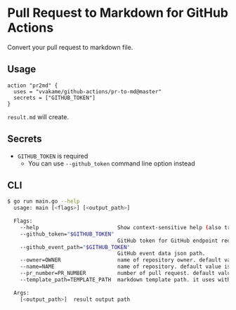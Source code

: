 # Pull Request to Markdown for GitHub Actions

Convert your pull request to markdown file. 

## Usage

```hcl
action "pr2md" {
  uses = "vvakame/github-actions/pr-to-md@master"
  secrets = ["GITHUB_TOKEN"]
}
```

`result.md` will create.

## Secrets

* `GITHUB_TOKEN` is required
    * You can use `--github_token` command line option instead

## CLI

```sh
$ go run main.go --help
  usage: main [<flags>] [<output_path>]
  
  Flags:
    --help                         Show context-sensitive help (also try --help-long and --help-man).
    --github_token="$GITHUB_TOKEN"
                                   GitHub token for GitHub endpoint request.
    --github_event_path="$GITHUB_TOKEN"
                                   GitHub event data json path.
    --owner=OWNER                  name of repository owner. default value is from GITHUB_EVENT_PATH.repository.owner.login .
    --name=NAME                    name of repository. default value is from GITHUB_EVENT_PATH.repository.name .
    --pr_number=PR_NUMBER          number of pull request. default value is from GITHUB_EVENT_PATH.number .
    --template_path=TEMPLATE_PATH  markdown template path. it uses with html/template
  
  Args:
    [<output_path>]  result output path
```
